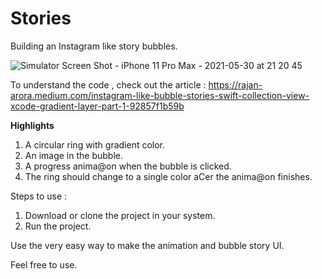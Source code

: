 # Stories

Building an Instagram like story bubbles.

![Simulator Screen Shot - iPhone 11 Pro Max - 2021-05-30 at 21 20 45](https://user-images.githubusercontent.com/46319748/120110879-144be600-c18d-11eb-9bb0-92bac7ff3aaf.png)

To understand the code , check out the article :
https://rajan-arora.medium.com/instagram-like-bubble-stories-swift-collection-view-xcode-gradient-layer-part-1-92857f1b59b


**Highlights**
1. A circular ring with gradient color.
2. An image in the bubble.
3. A progress anima@on when the bubble is clicked.
4. The ring should change to a single color aCer the anima@on finishes.

Steps to use : 

1. Download or clone the project in your system.
2. Run the project.


Use the very easy way to make the animation and bubble story UI.

Feel free to use.

